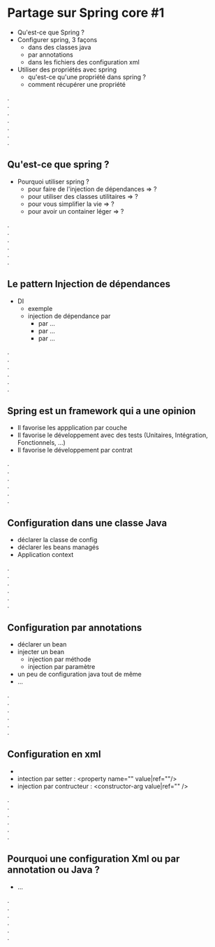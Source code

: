 # Partage sur Spring core #1

* Qu'est-ce que Spring ?
* Configurer spring, 3 façons
    - dans des classes java
    - par annotations
    - dans les fichiers des configuration xml
* Utiliser des propriétés avec spring
    - qu'est-ce qu'une propriété dans spring ?
    - comment récupérer une propriété

.    
.    
.    
.      
.      
.      
.      

## Qu'est-ce que spring ?
* Pourquoi utiliser spring ?
    - pour faire de l'injection de dépendances => ?
    - pour utiliser des classes utilitaires => ?
    - pour vous simplifier la vie => ?
    - pour avoir un container léger => ?

.        
.    
.    
.      
.      
.      

## Le pattern Injection de dépendances
* DI
    - exemple
    - injection de dépendance par 
        - par ...
        - par ...
        - par ...

.     
.      
.    
.    
.      
.      

## Spring est un framework qui a une opinion
* Il favorise les appplication par couche
* Il favorise le développement avec des tests (Unitaires, Intégration, Fonctionnels, ...)
* Il favorise le développement par contrat

.    
.      
.    
.    
.      
.      

## Configuration dans une classe Java
* déclarer la classe de config
* déclarer les beans managés
* Application context

.    
.      
.    
.    
.      
.      

## Configuration par annotations
* déclarer un bean
* injecter un bean
     - injection par méthode
     - injection par paramètre
* un peu de configuration java tout de même
* ...

.    
.    
.    
.      
.      
.      

## Configuration en xml
* <bean id="" class=""/>
* intection par setter : <property name="" value|ref=""/>
* injection par contructeur : <constructor-arg value|ref="" />

.    
.    
.    
.      
.      
.      

## Pourquoi une configuration Xml ou par annotation ou Java ?
* ...

.      
.      
.      
.      
.      
.      
 

